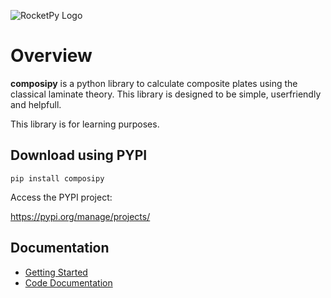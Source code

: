 ![RocketPy Logo](https://github.com/rafaelpsilva07/composipy/tree/main/docs/images/composipy_logo.PNG)

# Overview

**composipy** is a python library to calculate composite plates using the classical laminate theory. This library is designed to be simple, userfriendly and helpfull.

This library is for learning purposes. 


## Download using PYPI
```shell
pip install composipy
```

Access the PYPI project:

https://pypi.org/manage/projects/

## Documentation

- [Getting Started](https://rafaelpsilva07.github.io/composipy/buildDocs/html/userGuide/getting_start.html)
- [Code Documentation](https://rafaelpsilva07.github.io/composipy/buildDocs/html/reference/classes.html)
